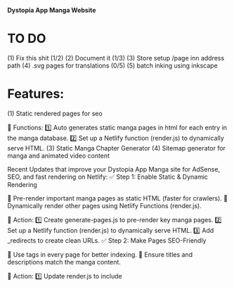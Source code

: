 **Dystopia App Manga Website**

# TO DO

(1) Fix this shit (1/2)
(2) Document it (1/3)
(3) Store setup /page inn address path
(4) .svg pages for translations (0/5)
(5) batch inking using inkscape

# Features:

(1) Static rendered pages for seo

📌 Functions:
1️⃣ Auto generates static manga pages in html for each entry in the manga database.
2️⃣ Set up a Netlify function (render.js) to dynamically serve HTML.
(3) Static Manga Chapter Generator
(4) Sitemap generator for manga and animated video content

Recent Updates that improve your Dystopia App Manga site for AdSense, SEO, and fast rendering on Netlify:
✅ Step 1: Enable Static & Dynamic Rendering

🔹 Pre-render important manga pages as static HTML (faster for crawlers).
🔹 Dynamically render other pages using Netlify Functions (render.js).

📌 Action:
1️⃣ Create generate-pages.js to pre-render key manga pages.
2️⃣ Set up a Netlify function (render.js) to dynamically serve HTML.
3️⃣ Add \_redirects to create clean URLs.
✅ Step 2: Make Pages SEO-Friendly

🔹 Use <meta> tags in every page for better indexing.
🔹 Ensure titles and descriptions match the manga content.

📌 Action:
1️⃣ Update render.js to include <title> and <meta name="description">.
2️⃣ Use readable, structured URLs like /manga/onepiece/chapter/1010.
✅ Step 3: Generate a Sitemap

🔹 Helps AdSense & Googlebot index all pages.
🔹 Ensures new manga chapters get discovered fast.

📌 Action:
1️⃣ Create generate-sitemap.js to generate sitemap.xml.
2️⃣ Run it during Netlify deployment (netlify.toml).
3️⃣ Submit sitemap.xml to Google Search Console.
✅ Step 4: Optimize for AdSense Crawlers

🔹 Ensure all pages return full HTML (not just JavaScript-rendered content).
🔹 Use static pre-rendering for key manga chapters.
🔹 Test with Google’s "Mobile-Friendly Test" and "URL Inspection" tools.

📌 Action:
1️⃣ Check that all manga pages load properly without JavaScript execution.
2️⃣ Test a sample page in Google Search Console → URL Inspection.
✅ Step 5: Improve Performance on Netlify

🔹 Use Netlify Redirects (\_redirects) to simplify URLs.
🔹 Enable Netlify Caching for faster page loads.
🔹 Optimize images (WebP format) to reduce load time.

📌 Action:
1️⃣ Store images in /public or a CDN for fast delivery.
2️⃣ Set up caching rules in netlify.toml.
3️⃣ Use \_redirects for clean URLs.

Static pre-rendering (generate-pages.js)
✔ Dynamic HTML rendering (render.js + \_redirects)
✔ SEO-optimized pages (titles, meta descriptions)
✔ sitemap.xml generated & submitted
✔ AdSense crawler verification (URL Inspection test)
✔ Netlify optimizations (caching, images, redirects)

# Login Netlify for testing

`npx netlify login`

# Check Netlify Account Status

`npx netlify status`

# Locally Debug and Test with

`npx netlify --version && npx netlify dev`

# Check Netlify's Status

`netlify status`

Check Netlify's Logs
`netlify logs`

Debug Redirects and Headers
`netfliy dev --debug`

Test Serverless Functins Locally
`netlify functions:serve`

Test Build Locally Befor Deploying
`netlify build`

Test A Deploy without affecting Production
`netlify deploy --build --draft`

Run functions locally `netlify dev`
List available functions `netlify functions:list`
Test GET function `curl http://localhost:8888/.netlify/functions/<function-name>`
Test POST function `curl -X POST http://localhost:8888/.netlify/functions/<function-name> -d '{}'`
Debug logs `netlify dev --debug`
Serve only functions `netlify functions:serve`
Deploy for testing `netlify deploy --build --draft`

How to Build & Test

Run `npm run generate && npx netlify dev --verbose`

API Database
call `https://dystopia-app.site/api/manga` to fetch securely manga database for the side as json

🖼️ Dynamic Resizing

Dynamic resizing is the process of modifying images on the fly before delivering them to the user. Instead of storing multiple versions of the same image in different sizes, a server or image processing service resizes the image dynamically based on the request.
🔍 Example of Dynamic Resizing in Action

Imagine you have a manga cover stored as:
https://example.com/manga/dystopia_app/cover.png
Without Dynamic Resizing (Static)

    You must manually create and store multiple versions of the image:
        Full size: cover-large.png (1200px)
        Medium size: cover-medium.png (600px)
        Thumbnail: cover-small.png (150px)
    This takes up more storage and slows down deployment.

With Dynamic Resizing

    The server automatically resizes the image when requested.
    Instead of storing different versions, you can request on-the-fly resizing:

https://example.com/manga/dystopia_app/cover.png?width=600

    If a user requests width=600, the server sends back an optimized 600px-wide version.
    This reduces bandwidth and improves page speed.

🌍 Implementing Multilingual Support Without Duplicating/Modifying Images

If you want to add multiple languages to your manga site without duplicating images, you can apply a similar approach to dynamic resizing, but for text overlays and metadata instead of images.
🔥 Best Approaches for Multilingual Support (Without Image Duplication)
1️⃣ Dynamic Text Overlays (Server-Side Image Processing)

    Instead of modifying images, use a serverless function (Netlify, Cloudflare Workers) or an image CDN (Cloudinary, Imgix, etc.) to overlay translated text dynamically onto existing images.
    The image remains the same, but the text is added on request based on the user's language preference.

Example (Cloudinary Dynamic Overlay)

<img src="https://res.cloudinary.com/demo/image/upload/l_text:Arial_50:Hola!/manga/dystopia_app/cover.png" />

    The URL dynamically overlays "Hola!" onto the existing image without modifying the original file.

2️⃣ JSON-Based Translations + Client-Side Overlay

    Instead of modifying images, store translated text separately in JSON files and overlay it using CSS or JavaScript.
    This is lightweight and fast, requiring no image duplication.

Example JSON Translation File (translations.json)

{
"en": {
"title": "Dystopia App",
"description": "You are a Fourth Worlder, Survive!"
},
"es": {
"title": "Aplicación Distópica",
"description": "Eres un Cuarto Mundialista, ¡Sobrevive!"
}
}

How to Use It in JavaScript

async function loadTranslation(lang) {
const res = await fetch("/data/translations.json");
const translations = await res.json();
document.getElementById("title").innerText = translations[lang].title;
document.getElementById("description").innerText = translations[lang].description;
}

// Detect user language or default to English
const userLang = navigator.language.startsWith("es") ? "es" : "en";
loadTranslation(userLang);

🔹 Advantages:
✅ No image modification needed.
✅ Works without server-side processing.
✅ Lightweight & SEO-friendly when paired with prerendering.
3️⃣ URL-Based Language Switching (SEO-Friendly)

    Use URL parameters (?lang=es) or subdirectories (/es/manga/dystopia_app/).
    This tells search engines that multiple language versions exist.

Example URL Structure

https://example.com/manga/dystopia_app/ (Default English)
https://example.com/es/manga/dystopia_app/ (Spanish Version)

How It Works:

    Store all text separately in a JSON or database.
    Serve the same images, but dynamically load the translated text based on the URL.
    Use hreflang meta tags to tell search engines about different language versions.

Example HTML Meta Tag for SEO

<link rel="alternate" hreflang="en" href="https://example.com/manga/dystopia_app/" />
<link rel="alternate" hreflang="es" href="https://example.com/es/manga/dystopia_app/" />

4️⃣ Server-Side Rendering with Netlify Functions

    Instead of using JavaScript to replace text after the page loads, prerender the correct language using a Netlify function.

Example Netlify Function (getManga.js)

export async function handler(event) {
const lang = event.queryStringParameters.lang || "en";
const translations = {
en: { title: "Dystopia App", description: "You are a Fourth Worlder, Survive!" },
es: { title: "Aplicación Distópica", description: "Eres un Cuarto Mundialista, ¡Sobrevive!" }
};

    return {
        statusCode: 200,
        headers: { "Content-Type": "application/json" },
        body: JSON.stringify(translations[lang])
    };

}

🔹 How It Works:

    Fetches the correct language before rendering the page.
    Works well with static page generation.

🚀 Which Approach is Best for You?
Approach Pros Cons
Dynamic Text Overlays (Cloudinary, Sharp.js) No image duplication, works on any device Needs an image processing server/CDN
JSON-Based Translation (Client-Side JavaScript) Fast, easy, SEO-friendly with prerendering Requires JavaScript to display translations
URL-Based Language Switching (/es/manga/...) Best for SEO, fully static Requires separate URLs per language
Server-Side Rendering (Netlify Functions, API Calls) Fully dynamic, no JS needed Slightly slower, needs a backend
🎯 Best Combination for Your Manga Site

    For SEO & Performance: Use URL-based language switching (/es/manga/...) with hreflang meta tags.
    For Simplicity: Use JSON-based translations with client-side JavaScript.
    For Image-Heavy Content: Use dynamic text overlays with Cloudinary or a Netlify Function.

🔹 API redirects

Netlify.Toml redirects api calls to the backend smartcontract getDapp,mjs

✅ 1. Sync Netlify Environment Variables Locally

Run the following command in your project directory:

netlify

# Build And Deploy Smart Contract TO Testnet / Mainnet

cd into backend/hasked time lock/ contract/projects/Contract/smart_contracts and run algokit project run build

# To Do:

(1) Add blog posts to reach word count treshhold
(2) Add .svg pages for manga translations
